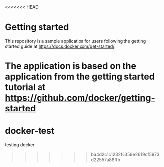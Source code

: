 <<<<<<< HEAD
# Getting started

This repository is a sample application for users following the getting started guide at https://docs.docker.com/get-started/.

The application is based on the application from the getting started tutorial at https://github.com/docker/getting-started
=======
# docker-test
testing docker
>>>>>>> ba4d2c1c1232f6359e2619cf5973d22557a88ffb

